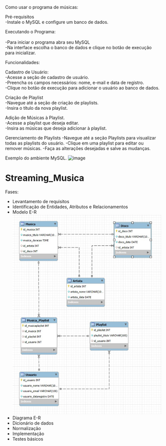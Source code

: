 Como usar o programa de músicas:<br>

Pré-requisitos<br>
-Instale o MySQL e configure um banco de dados.<br>

Executando o Programa:<br><br>
-Para iniciar o programa abra seu MySQL<br>
-Na interface escolha o banco de dados e clique no botão de execução para inicializar.<br>

Funcionalidades:<br>

Cadastro de Usuário:<br>
-Acesse a seção de cadastro de usuário.<br>
-Preencha os campos necessários: nome, e-mail e data de registro.<br>
-Clique no botão de execução para adicionar o usuário ao banco de dados.<br>


Criação de Playlist<br>
-Navegue até a seção de criação de playlists.<br>
-Insira o título da nova playlist.<br>

Adição de Músicas à Playlist.<br>
-Acesse a playlist que deseja editar.<br>
-Insira as músicas que deseja adicionar à playlist.<br>

Gerenciamento de Playlists
-Navegue até a seção Playlists para visualizar todas as playlists do usuário.
-Clique em uma playlist para editar ou remover músicas.
-Faça as alterações desejadas e salve as mudanças.

Exemplo do ambiente MySQL.
![image](https://github.com/user-attachments/assets/6135fa3f-a0d3-4151-a295-5956d5c70503)


# Streaming_Musica
Fases:
- Levantamento de requisitos
- Identificação de Entidades, Atributos e Relacionamentos
- Modelo E-R
  ![Diagrama](https://github.com/DehAraujo/Streaming_Musica/blob/main/Diagrama.jpg?raw=true)
- Diagrama E-R
- Dicionário de dados
- Normalização
- Implementação
- Testes básicos
